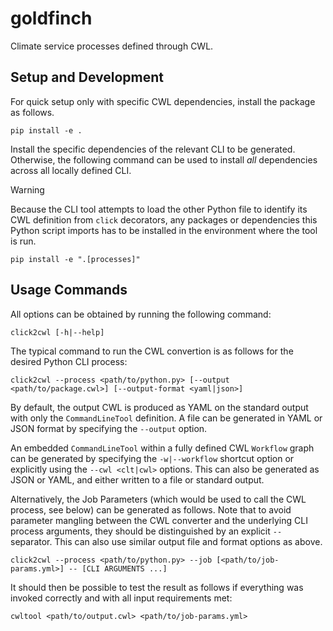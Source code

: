 # goldfinch

Climate service processes defined through CWL.

## Setup and Development

For quick setup only with specific CWL dependencies, install the package as follows.

```shell
pip install -e .
```

Install the specific dependencies of the relevant CLI to be generated.
Otherwise, the following command can be used to install *all* dependencies across all locally defined CLI.

> [!WARNING]
> Because the CLI tool attempts to load the other Python file to identify its CWL definition from `click` decorators,
> any packages or dependencies this Python script imports has to be installed in the environment where the tool is run.

```shell
pip install -e ".[processes]"
```

## Usage Commands

All options can be obtained by running the following command:

```shell
click2cwl [-h|--help]
```

The typical command to run the CWL convertion is as follows for the desired Python CLI process:

```shell
click2cwl --process <path/to/python.py> [--output <path/to/package.cwl>] [--output-format <yaml|json>]
```

By default, the output CWL is produced as YAML on the standard output with only the `CommandLineTool` definition.
A file can be generated in YAML or JSON format by specifying the `--output` option.

An embedded `CommandLineTool` within a fully defined CWL `Workflow` graph can be generated by
specifying the `-w|--workflow` shortcut option or explicitly using the `--cwl <clt|cwl>` options.
This can also be generated as JSON or YAML, and either written to a file or standard output.

Alternatively, the Job Parameters (which would be used to call the CWL process, see below) can be generated as follows.
Note that to avoid parameter mangling between the CWL converter and the underlying CLI process arguments, they should
be distinguished by an explicit `--` separator. This can also use similar output file and format options as above.

```shell
click2cwl --process <path/to/python.py> --job [<path/to/job-params.yml>] -- [CLI ARGUMENTS ...]
```

It should then be possible to test the result as follows if everything was invoked correctly
and with all input requirements met:

```shell
cwltool <path/to/output.cwl> <path/to/job-params.yml>
```

